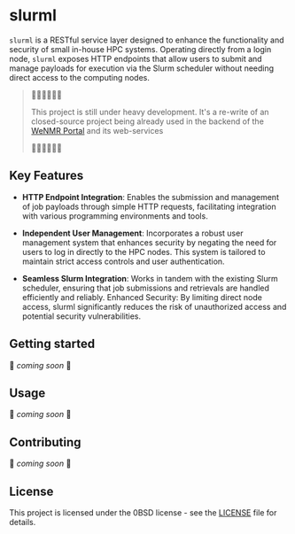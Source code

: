 # slurml

`slurml` is a RESTful service layer designed to enhance the functionality and security of small in-house HPC systems. Operating directly from a login node, `slurml` exposes HTTP endpoints that allow users to submit and manage payloads for execution via the Slurm scheduler without needing direct access to the computing nodes.

> 🚧🚧🚧🚧🚧🚧
>
> This project is still under heavy development. It's a re-write of an closed-source project being already used in the backend of the [WeNMR Portal](https://wenmr.science.uu.nl/) and its web-services
>
> 🚧🚧🚧🚧🚧🚧

## Key Features

- **HTTP Endpoint Integration**: Enables the submission and management of job payloads through simple HTTP requests, facilitating integration with various programming environments and tools.

- **Independent User Management**: Incorporates a robust user management system that enhances security by negating the need for users to log in directly to the HPC nodes. This system is tailored to maintain strict access controls and user authentication.

- **Seamless Slurm Integration**: Works in tandem with the existing Slurm scheduler, ensuring that job submissions and retrievals are handled efficiently and reliably.
Enhanced Security: By limiting direct node access, slurml significantly reduces the risk of unauthorized access and potential security vulnerabilities.

## Getting started

🚧 _coming soon_ 🚧

## Usage

🚧 _coming soon_ 🚧

## Contributing

🚧 _coming soon_ 🚧

## License

This project is licensed under the 0BSD license - see the [LICENSE](LICENSE) file for details.
